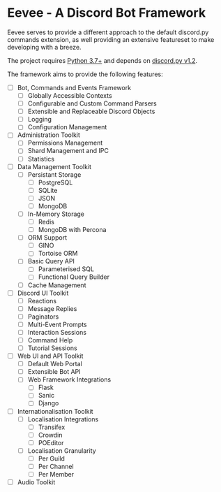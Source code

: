 # Eevee - A Discord Bot Framework

Eevee serves to provide a different approach to the default discord.py commands extension, as well providing an extensive featureset to make developing with a breeze.

The project requires [Python 3.7+](https://www.python.org/downloads/) and depends on [discord.py v1.2](https://github.com/Rapptz/discord.py/tree/rewrite).

The framework aims to provide the following features:
- [ ] Bot, Commands and Events Framework
  - [ ] Globally Accessible Contexts
  - [ ] Configurable and Custom Command Parsers
  - [ ] Extensible and Replaceable Discord Objects
  - [ ] Logging
  - [ ] Configuration Management
- [ ] Administration Toolkit
  - [ ] Permissions Management
  - [ ] Shard Management and IPC
  - [ ] Statistics
- [ ] Data Management Toolkit
  - [ ] Persistant Storage
    - [ ] PostgreSQL
    - [ ] SQLite
    - [ ] JSON
    - [ ] MongoDB
  - [ ] In-Memory Storage
    - [ ] Redis
    - [ ] MongoDB with Percona
  - [ ] ORM Support
    - [ ] GINO
    - [ ] Tortoise ORM
  - [ ] Basic Query API
    - [ ] Parameterised SQL
    - [ ] Functional Query Builder
  - [ ] Cache Management
- [ ] Discord UI Toolkit
  - [ ] Reactions
  - [ ] Message Replies
  - [ ] Paginators
  - [ ] Multi-Event Prompts
  - [ ] Interaction Sessions
  - [ ] Command Help
  - [ ] Tutorial Sessions
- [ ] Web UI and API Toolkit
  - [ ] Default Web Portal
  - [ ] Extensible Bot API
  - [ ] Web Framework Integrations
    - [ ] Flask
    - [ ] Sanic
    - [ ] Django
- [ ] Internationalisation Toolkit
  - [ ] Localisation Integrations
    - [ ] Transifex
    - [ ] Crowdin
    - [ ] POEditor
  - [ ] Localisation Granularity
    - [ ] Per Guild
    - [ ] Per Channel
    - [ ] Per Member
- [ ] Audio Toolkit
